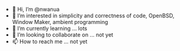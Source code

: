 - 👋 Hi, I’m @nwanua
- 👀 I’m interested in simplicity and correctness of code, OpenBSD, Window Maker, ambient programming
- 🌱 I’m currently learning ... lots
- 💞️ I’m looking to collaborate on ... not yet
- 📫 How to reach me ... not yet

<!---
nwanua/nwanua is a ✨ special ✨ repository because its `README.md` (this file) appears on your GitHub profile.
You can click the Preview link to take a look at your changes.
--->
